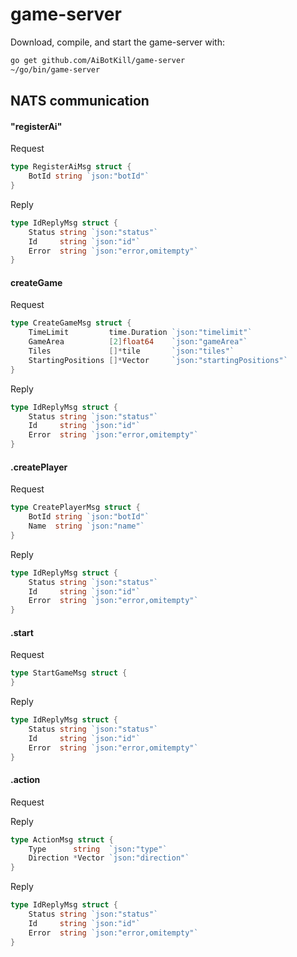 # game-server

Download, compile, and start the game-server with:
```bash
go get github.com/AiBotKill/game-server
~/go/bin/game-server
```

## NATS communication

#### "registerAi"

Request

```go
type RegisterAiMsg struct {
	BotId string `json:"botId"`
}
```

Reply

```go
type IdReplyMsg struct {
	Status string `json:"status"`
	Id     string `json:"id"`
	Error  string `json:"error,omitempty"`
}
```

#### createGame

Request

```go
type CreateGameMsg struct {
	TimeLimit         time.Duration `json:"timelimit"`
	GameArea          [2]float64    `json:"gameArea"`
	Tiles             []*tile       `json:"tiles"`
	StartingPositions []*Vector     `json:"startingPositions"`
}
```

Reply

```go
type IdReplyMsg struct {
	Status string `json:"status"`
	Id     string `json:"id"`
	Error  string `json:"error,omitempty"`
}
```

#### <gameId>.createPlayer

Request

```go
type CreatePlayerMsg struct {
	BotId string `json:"botId"`
	Name  string `json:"name"`
}
```

Reply

```go
type IdReplyMsg struct {
	Status string `json:"status"`
	Id     string `json:"id"`
	Error  string `json:"error,omitempty"`
}
```

#### <gameId>.start

Request

```go
type StartGameMsg struct {
}
```

Reply

```go
type IdReplyMsg struct {
	Status string `json:"status"`
	Id     string `json:"id"`
	Error  string `json:"error,omitempty"`
}
```

#### <playerId>.action

Request

Reply

```go
type ActionMsg struct {
	Type      string  `json:"type"`
	Direction *Vector `json:"direction"`
}
```

Reply

```go
type IdReplyMsg struct {
	Status string `json:"status"`
	Id     string `json:"id"`
	Error  string `json:"error,omitempty"`
}
```
